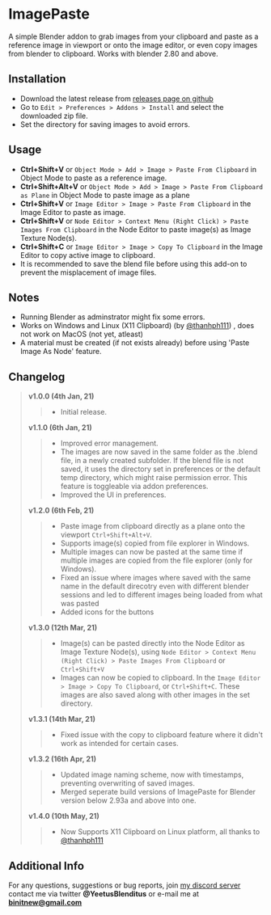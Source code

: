ImagePaste
==

A simple Blender addon to grab images from your clipboard and paste as a reference image in viewport or onto the image editor, or even copy images from blender to clipboard.
Works with blender 2.80 and above.

Installation
--
* Download the latest release from [releases page on github](https://github.com/Yeetus3141/ImagePaste/releases/)
* Go to `Edit > Preferences > Addons > Install` and select the downloaded zip file.
* Set the directory for saving images to avoid errors.

Usage
--
* **Ctrl+Shift+V** or `Object Mode > Add > Image > Paste From Clipboard` in Object Mode to paste as a reference image.
* **Ctrl+Shift+Alt+V** or `Object Mode > Add > Image > Paste From Clipboard as Plane` in Object Mode to paste image as a plane
* **Ctrl+Shift+V** or `Image Editor > Image > Paste From Clipboard` in the Image Editor to paste as image.
* **Ctrl+Shift+V** or `Node Editor > Context Menu (Right Click) > Paste Images From Clipboard` in the Node Editor to paste image(s) as Image Texture Node(s).
* **Ctrl+Shift+C** or `Image Editor > Image > Copy To Clipboard` in the Image Editor to copy active image to clipboard.
* It is recommended to save the blend file before using this add-on to prevent the misplacement of image files.

Notes
--
* Running Blender as adminstrator might fix some errors.
* Works on Windows and Linux (X11 Clipboard) (by [@thanhph111](https://github.com/thanhph111)) , does not work on MacOS (not yet, atleast) 
* A material must be created (if not exists already) before using 'Paste Image As Node' feature.

Changelog
--
> **v1.0.0 (4th Jan, 21)** 
>> * Initial release.
>
> **v1.1.0 (6th Jan, 21)** 
>> * Improved error management.
>> * The images are now saved in the same folder as the .blend file, in a newly created subfolder. If the blend file is not saved, it uses the directory set in preferences or the default temp directory, which might raise permission error. This feature is toggleable via addon preferences.
>> * Improved the UI in preferences.
>
> **v1.2.0 (6th Feb, 21)**
>> * Paste image from clipboard directly as a plane onto the viewport `Ctrl+Shift+Alt+V`.
>> * Supports image(s) copied from file explorer in Windows.
>> * Multiple images can now be pasted at the same time if multiple images are copied from the file explorer (only for Windows).
>> * Fixed an issue where images where saved with the same name in the default direcotry even with different blender sessions and led to different images being loaded from what was pasted
>> * Added icons for the buttons
>
> **v1.3.0 (12th Mar, 21)**
>> * Image(s) can be pasted directly into the Node Editor as Image Texture Node(s), using `Node Editor > Context Menu (Right Click) > Paste Images From Clipboard` or `Ctrl+Shift+V`
>> * Images can now be copied to clipboard. In the `Image Editor > Image > Copy To Clipboard`, or `Ctrl+Shift+C`. These images are also saved along with other images in the set directory.
>
> **v1.3.1 (14th Mar, 21)**
>> * Fixed issue with the copy to clipboard feature where it didn't work as intended for certain cases.
>
> **v1.3.2 (16th Apr, 21)**
>> * Updated image naming scheme, now with timestamps, preventing overwriting of saved images.
>> * Merged seperate build versions of ImagePaste for Blender version below 2.93a and above into one. 
>	
> **v1.4.0 (10th May, 21)**
>> * Now Supports X11 Clipboard on Linux platform, all thanks to [@thanhph111](https://github.com/thanhph111) 
	

Additional Info
--
For any questions, suggestions or bug reports, join [my discord server](https://discord.gg/G8ajxwQuYT) contact me via twitter **@YeetusBlenditus** or e-mail me at **binitnew@gmail.com**
